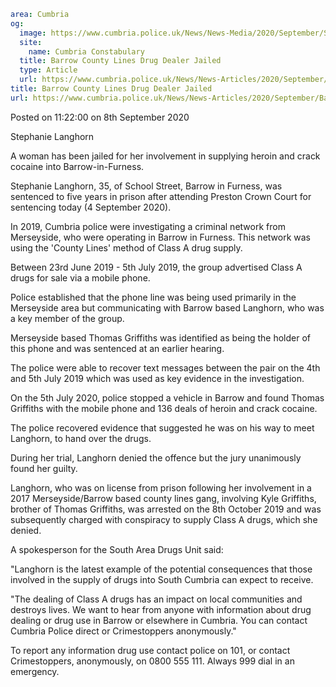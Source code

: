 ```yaml
area: Cumbria
og:
  image: https://www.cumbria.police.uk/News/News-Media/2020/September/Stephanie-Langhornjpg.jpg
  site:
    name: Cumbria Constabulary
  title: Barrow County Lines Drug Dealer Jailed
  type: Article
  url: https://www.cumbria.police.uk/News/News-Articles/2020/September/Barrow-County-Lines-Drug-Dealer-Jailed.aspx
title: Barrow County Lines Drug Dealer Jailed
url: https://www.cumbria.police.uk/News/News-Articles/2020/September/Barrow-County-Lines-Drug-Dealer-Jailed.aspx
```

Posted on 11:22:00 on 8th September 2020

Stephanie Langhorn

A woman has been jailed for her involvement in supplying heroin and crack cocaine into Barrow-in-Furness.

 Stephanie Langhorn, 35, of School Street, Barrow in Furness, was sentenced to five years in prison after attending Preston Crown Court for sentencing today (4 September 2020).

In 2019, Cumbria police were investigating a criminal network from Merseyside, who were operating in Barrow in Furness. This network was using the 'County Lines' method of Class A drug supply.

Between 23rd June 2019 - 5th July 2019, the group advertised Class A drugs for sale via a mobile phone.

Police established that the phone line was being used primarily in the Merseyside area but communicating with Barrow based Langhorn, who was a key member of the group.

Merseyside based Thomas Griffiths was identified as being the holder of this phone and was sentenced at an earlier hearing.

The police were able to recover text messages between the pair on the 4th and 5th July 2019 which was used as key evidence in the investigation.

On the 5th July 2020, police stopped a vehicle in Barrow and found Thomas Griffiths with the mobile phone and 136 deals of heroin and crack cocaine.

The police recovered evidence that suggested he was on his way to meet Langhorn, to hand over the drugs.

During her trial, Langhorn denied the offence but the jury unanimously found her guilty.

Langhorn, who was on license from prison following her involvement in a 2017 Merseyside/Barrow based county lines gang, involving Kyle Griffiths, brother of Thomas Griffiths, was arrested on the 8th October 2019 and was subsequently charged with conspiracy to supply Class A drugs, which she denied.

A spokesperson for the South Area Drugs Unit said:

"Langhorn is the latest example of the potential consequences that those involved in the supply of drugs into South Cumbria can expect to receive.

"The dealing of Class A drugs has an impact on local communities and destroys lives. We want to hear from anyone with information about drug dealing or drug use in Barrow or elsewhere in Cumbria. You can contact Cumbria Police direct or Crimestoppers anonymously."

To report any information drug use contact police on 101, or contact Crimestoppers, anonymously, on 0800 555 111. Always 999 dial in an emergency.
